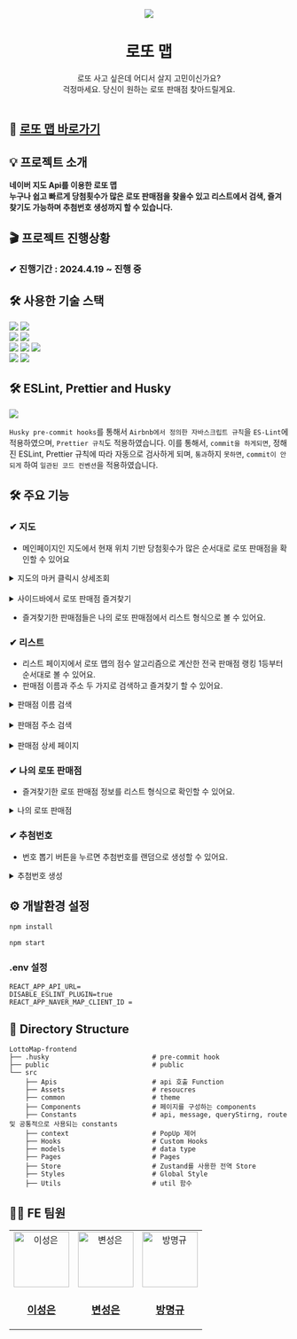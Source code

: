 <div align="center">
 <img src="https://github.com/lotto-map/lotto-map-front/blob/main/public/logo.png?raw=true"/>
  <h1>로또 맵</h1>
  로또 사고 싶은데 어디서 살지 고민이신가요?
  <br>
  걱정마세요. 당신이 원하는 로또 판매점 찾아드릴게요.
  <br/><br/>
</div>

## 📎 [로또 맵 바로가기](https://lottomap.netlify.app/)

## 💡 프로젝트 소개
**네이버 지도 Api를 이용한 로또 맵**<br>
**누구나 쉽고 빠르게 당첨횟수가 많은 로또 판매점을 찾을수 있고 리스트에서 검색, 즐겨찾기도 가능하며 추첨번호 생성까지 할 수 있습니다.**

## 🎬 프로젝트 진행상황
### ✔︎ 진행기간 : 2024.4.19 ~ 진행 중

## 🛠 사용한 기술 스택
<img src="https://img.shields.io/badge/React-18.2.0-blue?logo=react"> <img src="https://img.shields.io/badge/TypeSript-4.9.5-blue?logo=typescript"><br>
<img src="https://img.shields.io/badge/ReactQuery-3.39.3-blue?logo=react-query"> <img src="https://img.shields.io/badge/Zustand-4.5.2-blue?logo=Zustand"><br>
<img src="https://img.shields.io/badge/StyledComponents-6.1.8-blue?logo=styledcomponents">
<img src="https://img.shields.io/badge/Prettier-blue?logo=prettier"> <img src="https://img.shields.io/badge/Eslint-blue?logo=esLint"> <br>
<img src="https://img.shields.io/badge/ReactHookForm-7.50.1-blue?logo=react-hook-form"> <img src="https://img.shields.io/badge/ReactRouterDom-6.3.0-blue?logo=react-router-dom"><br>

## 🛠 ESLint, Prettier and Husky
<img src = 'https://velog.velcdn.com/images/gogo6570/post/eb902ca1-5ac6-46c1-803d-9f328813424c/image.png'>

`Husky pre-commit hooks`를 통해서 `Airbnb에서 정의한 자바스크립트 규칙`을 `ES-Lint`에 적용하였으며, `Prettier 규칙`도 적용하였습니다. 이를 통해서, `commit을 하게되면`, 정해진 ESLint, Prettier 규칙에 따라 자동으로 검사하게 되며, `통과`하지 `못하면`, `commit이 안되게` 하여 `일관된 코드 컨벤션`을 적용하였습니다.

## 🛠 주요 기능

### ✔︎ 지도
- 메인페이지인 지도에서 현재 위치 기반 당첨횟수가 많은 순서대로 로또 판매점을 확인할 수 있어요
<details markdown="1">
<summary>지도의 마커 클릭시 상세조회</summary>
  <img width="600" src="https://velog.velcdn.com/images/gogo6570/post/fe1bdeba-8b8e-4f09-9e94-125b8952c294/image.gif">
</details>
<br>
<details markdown="1">
<summary>사이드바에서 로또 판매점 즐겨찾기</summary>
  <img width="600" src="https://velog.velcdn.com/images/gogo6570/post/8a691e08-53a7-4a4b-98f4-289f5456f119/image.gif">
</details>

- 즐겨찾기한 판매점들은 나의 로또 판매점에서 리스트 형식으로 볼 수 있어요.

### ✔︎ 리스트
- 리스트 페이지에서 로또 맵의 점수 알고리즘으로 계산한 전국 판매점 랭킹 1등부터 순서대로 볼 수 있어요.<br>
- 판매점 이름과 주소 두 가지로 검색하고 즐겨찾기 할 수 있어요.
<details markdown="1">
<summary>판매점 이름 검색</summary>
  <img width="600" src="https://velog.velcdn.com/images/gogo6570/post/dfdee5b6-5e75-4534-873c-ca96d3bc3f34/image.gif">
</details>
<br>
<details markdown="1">
<summary>판매점 주소 검색</summary>
  <img width="600" src="https://velog.velcdn.com/images/gogo6570/post/72d61d91-4f67-410a-93a2-13a14f518cc2/image.gif">
</details>
<br>
<details markdown="1">
<summary>판매점 상세 페이지</summary>
  <img width="600" src="https://velog.velcdn.com/images/gogo6570/post/4c58c323-7f7f-401f-a1cd-165d55047739/image.gif">
</details>

### ✔︎ 나의 로또 판매점
- 즐겨찾기한 로또 판매점 정보를 리스트 형식으로 확인할 수 있어요.
<details markdown="1">
<summary>나의 로또 판매점</summary>
  <img width="600" src="https://velog.velcdn.com/images/gogo6570/post/6c5ad67e-9a16-4cc0-a300-5c5e09b2c53c/image.gif">
</details>

### ✔︎ 추첨번호
- 번호 뽑기 버튼을 누르면 추첨번호를 랜덤으로 생성할 수 있어요.
<details markdown="1">
<summary>추첨번호 생성</summary>
  <img width="600" src="https://velog.velcdn.com/images/gogo6570/post/38002ae4-563b-40b7-b3cc-2d56169f0884/image.gif">
</details>


## ⚙️ 개발환경 설정 


```bash
npm install

npm start
``` 

  

###  .env 설정
```
REACT_APP_API_URL=
DISABLE_ESLINT_PLUGIN=true
REACT_APP_NAVER_MAP_CLIENT_ID = 
```



## 📁 Directory Structure
```
LottoMap-frontend
├── .husky                          # pre-commit hook
├── public                          # public
└── src
    ├── Apis                        # api 호출 Function
    ├── Assets                      # resoucres
    ├── common                      # theme
    ├── Components                  # 페이지를 구성하는 components           
    ├── Constants                   # api, message, queryStirng, route 및 공통적으로 사용되는 constants       
    ├── context                     # PopUp 제어  
    ├── Hooks                       # Custom Hooks   
    ├── models                      # data type                     
    ├── Pages                       # Pages                            
    ├── Store                       # Zustand를 사용한 전역 Store                         
    ├── Styles                      # Global Style                                                 
    ├── Utils                       # util 함수                       
```


## 🙋🏻‍ FE 팀원
<table >
  <tbody>
      <td align="center">
        <a href="https://github.com/BVBFD">
            <img src="https://avatars.githubusercontent.com/u/83178592?v=4" width="100px;" height="100px;" alt="이성은"/>
<h3><b>이성은</b></h3></a></td>
        <td align="center">
        <a href="https://github.com/bsu0404">
            <img src="https://avatars.githubusercontent.com/u/86921174?v=4" width="100px;" height="100px;" alt="변성은"/>
<h3><b>변성은</b></h3></a></td>
     <td align="center">
        <a href="https://github.com/BbbbTony">
            <img src="https://avatars.githubusercontent.com/u/107832518?v=4" width="100px;" height="100px;" alt="방명규"/>
<h3><b>방명규</b></h3></a></td>
  </tbody>
</table>